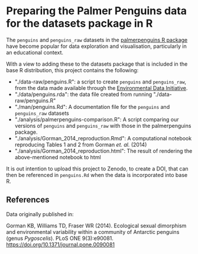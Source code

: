 # Preparing the Palmer Penguins data for the datasets package in R

The `penguins` and `penguins_raw` datasets in the [palmerpenguins R package](https://allisonhorst.github.io/palmerpenguins/) have become popular for data exploration and visualisation, particularly in an educational context.

With a view to adding these to the datasets package that is included in the base R distribution, 
this project contains the following:

- "./data-raw/penguins.R": a script to create `penguins` and `penguins_raw`, 
from the data made available through the [Environmental Data Initiative](https://edirepository.org).
- "./data/penguins.rda": the data file created from running "./data-raw/penguins.R"
- "./man/penguins.Rd": A documentation file for the `penguins` and `penguins_raw` datasets
- "./analysis/palmerpenguins-comparison.R": A script comparing our versions of `penguins` and `penguins_raw` with those in the palmerpenguins package.
- "./analysis/Gorman_2014_reproduction.Rmd": A computational notebook reproducing Tables 1 and 2 from Gorman *et. al.* (2014)
- "./analysis/Gorman_2014_reproduction.html": The result of rendering the above-mentioned notebook to html

It is out intention to upload this project to Zenodo, to create a DOI, that can then be referenced in `penguins.Rd` when the data is incorporated into base R.

## References

Data originally published in:

Gorman KB, Williams TD, Fraser WR (2014). Ecological sexual dimorphism and environmental variability within a community of Antarctic penguins (genus *Pygoscelis*). PLoS ONE 9(3):e90081. <https://doi.org/10.1371/journal.pone.0090081>
